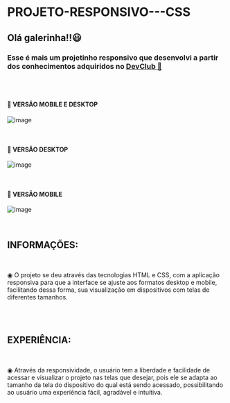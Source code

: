 # PROJETO-RESPONSIVO---CSS

<h2>Olá galerinha!!😃</h2> 

<h3>Esse é mais um projetinho responsivo que desenvolvi a partir dos conhecimentos adquiridos no <a href="http//www.rodolfomore.com.br">DevClub 🥑</a>  </h3>
<br>
<br>

<h4> 🚀 VERSÃO MOBILE E DESKTOP </h4>

![image](https://github.com/Edivania88Duarte/PROJETO-RESPONSIVO---CSS/assets/120994730/c422d7fa-b251-4cb0-a3f7-2ff4998bd03e)

<br>

<h4> 🚀 VERSÃO DESKTOP </h4>

![image](https://github.com/Edivania88Duarte/PROJETO-RESPONSIVO---CSS/assets/120994730/c5c4559f-cd5e-47af-9703-2b244cf00734)

<br>

<h4> 🚀 VERSÃO MOBILE </h4>

![image](https://github.com/Edivania88Duarte/PROJETO-RESPONSIVO---CSS/assets/120994730/c254a4a1-b043-4f73-a660-986691fdd514)

<br>
<h2>INFORMAÇÕES:</h2>
<br>
<p> ◉ O projeto se deu através das tecnologias HTML e CSS, com a aplicação responsiva para que a interface se ajuste aos formatos desktop e mobile, facilitando dessa forma, sua visualização em dispositivos com telas de diferentes tamanhos. </p>
<br>
<br>
<h2>EXPERIÊNCIA:</h2>
<br> 
<p> ◉ Através da responsividade, o usuário tem a liberdade e facilidade de acessar e visualizar o projeto nas telas que desejar, pois ele se adapta ao tamanho da tela do dispositivo do qual está sendo acessado, possibilitando ao usuário uma experiência fácil, agradável e intuitiva. </p>


